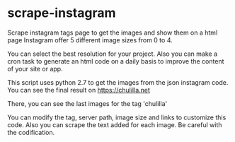 # scrape-instagram
Scrape instagram tags page to get the images and show them on a html page
Instagram offer 5 different image sizes from 0 to 4.

You can select the best resolution for your project.
Also you can make a cron task to generate an html code on a daily basis to improve the content of your site or app. 

This script uses python 2.7 to get the images from the json instagram code.
You can see the final result on https://chulilla.net

There, you can see the last images for the tag 'chulilla'

You can modify the tag, server path, image size and links to customize this code.
Also you can scrape the text added for each image. Be careful with the codification.
